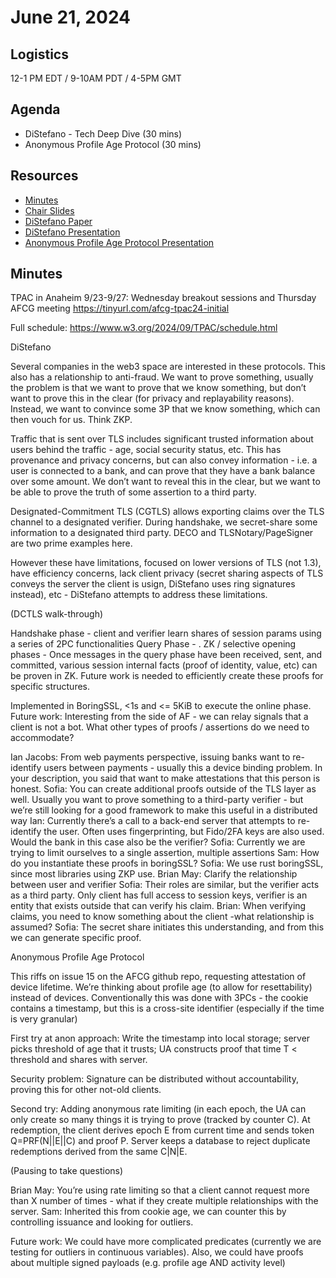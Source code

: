 # June 21, 2024

## Logistics

12-1 PM EDT / 9-10AM PDT / 4-5PM GMT

## Agenda

* DiStefano - Tech Deep Dive (30 mins)
* Anonymous Profile Age Protocol (30 mins)

## Resources

* [Minutes](https://docs.google.com/document/d/1Yt-GIZdSGOmxWKssfv9LT6ER4ggFlie87h07tj1Rvio/edit)
* [Chair Slides](https://docs.google.com/presentation/d/1kQ9Fp1EtEDQkspaV7k8UUPJXO2iGZVoqgveMYMCOXMY/edit?usp=sharing)
* [DiStefano Paper](https://eprint.iacr.org/2023/1063)
* [DiStefano Presentation](https://docs.google.com/presentation/d/1OosApfwpSDhMHHx7VLdmYrJKDqcuBNhVzR3En8y_Yeg/edit?usp=sharing)
* [Anonymous Profile Age Protocol Presentation](https://docs.google.com/presentation/d/1IgNRhtV_jEM7KHRO4P0QAzgvjyYWqYBnzSj_0ToTIpY/edit?usp=sharing)

## Minutes

TPAC in Anaheim 9/23-9/27: Wednesday breakout sessions and Thursday AFCG meeting
https://tinyurl.com/afcg-tpac24-initial

Full schedule: https://www.w3.org/2024/09/TPAC/schedule.html

DiStefano

Several companies in the web3 space are interested in these protocols. This also has a relationship to anti-fraud. We want to prove something, usually the problem is that we want to prove that we know something, but don’t want to prove this in the clear (for privacy and replayability reasons). Instead, we want to convince some 3P that we know something, which can then vouch for us. Think ZKP.

Traffic that is sent over TLS includes significant trusted information about users behind the traffic - age, social security status, etc. This has provenance and privacy concerns, but can also convey information - i.e. a user is connected to a bank, and can prove that they have a bank balance over some amount. We don’t want to reveal this in the clear, but we want to be able to prove the truth of some assertion to a third party.

Designated-Commitment TLS (CGTLS) allows exporting claims over the TLS channel to a designated verifier. During handshake, we secret-share some information to a designated third party. DECO and TLSNotary/PageSigner are two prime examples here.

However these have limitations, focused on lower versions of TLS (not 1.3), have efficiency concerns, lack client privacy (secret sharing aspects of TLS conveys the server the client is usign, DiStefano uses ring signatures instead), etc - DiStefano attempts to address these limitations.

(DCTLS walk-through)

Handshake phase - client and verifier learn shares of session params using a series of 2PC functionalities
Query Phase - 
.
ZK / selective opening phases - Once messages in the query phase have been received, sent, and committed, various session internal facts (proof of identity, value, etc) can be proven in ZK. Future work is needed to efficiently create these proofs for specific structures.

Implemented in BoringSSL, <1s and <= 5KiB to execute the online phase.
Future work: Interesting from the side of AF - we can relay signals that a client is not a bot. What other types of proofs / assertions do we need to accommodate?

Ian Jacobs: From web payments perspective, issuing banks want to re-identify users between payments - usually this a device binding problem. In your description, you said that want to make attestations that this person is honest.
Sofia: You can create additional proofs outside of the TLS layer as well. Usually you want to prove something to a third-party verifier - but we’re still looking for a good framework to make this useful in a distributed way
Ian: Currently there’s a call to a back-end server that attempts to re-identify the user. Often uses fingerprinting, but Fido/2FA keys are also used. Would the bank in this case also be the verifier?
Sofia: Currently we are trying to limit ourselves to a single assertion, multiple assertions 
Sam: How do you instantiate these proofs in boringSSL?
Sofia: We use rust boringSSL, since most libraries using ZKP use.
Brian May: Clarify the relationship between user and verifier
Sofia: Their roles are similar, but the verifier acts as a third party. Only client has full access to session keys, verifier is an entity that exists outside that can verify his claim.
Brian: When verifying claims, you need to know something about the client -what relationship is assumed? 
Sofia: The secret share initiates this understanding, and from this we can generate specific proof.

Anonymous Profile Age Protocol

This riffs on issue 15 on the AFCG github repo, requesting attestation of device lifetime. We’re thinking about profile age (to allow for resettability) instead of devices. Conventionally this was done with 3PCs - the cookie contains a timestamp, but this is a cross-site identifier (especially if the time is very granular)

First try at anon approach: Write the timestamp into local storage; server picks threshold of age that it trusts; UA constructs proof that time T < threshold and shares with server.

Security problem: Signature can be distributed without accountability, proving this for other not-old clients. 

Second try: Adding anonymous rate limiting (in each epoch, the UA can only create so many things it is trying to prove (tracked by counter C). At redemption, the client derives epoch E from current time and sends token Q=PRF(N||E||C) and proof P. Server keeps a database to reject duplicate redemptions derived from the same C|N|E.

(Pausing to take questions)

Brian May: You’re using rate limiting so that a client cannot request more than X number of times - what if they create multiple relationships with the server.
Sam: Inherited this from cookie age, we can counter this by controlling issuance and looking for outliers.

Future work: We could have more complicated predicates (currently we are testing for outliers in continuous variables). Also, we could have proofs about multiple signed payloads (e.g. profile age AND activity level)
